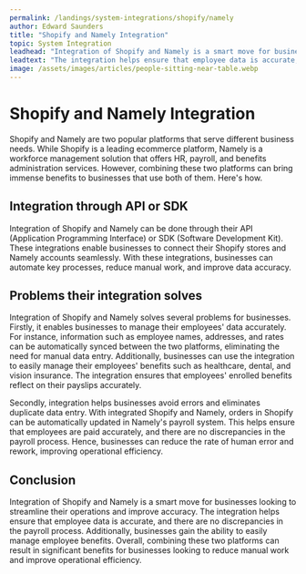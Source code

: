 ```yaml
---
permalink: /landings/system-integrations/shopify/namely
author: Edward Saunders
title: "Shopify and Namely Integration"
topic: System Integration
leadhead: "Integration of Shopify and Namely is a smart move for businesses looking to streamline their operations and improve accuracy"
leadtext: "The integration helps ensure that employee data is accurate, and there are no discrepancies in the payroll process. Additionally, businesses gain the ability to easily manage employee benefits. Overall, combining these two platforms can result in significant benefits for businesses looking to reduce manual work and improve operational efficiency."
image: /assets/images/articles/people-sitting-near-table.webp
---
```

<div class="arttext">    <h1>Shopify and Namely Integration</h1>
    <p>
      Shopify and Namely are two popular platforms that serve different business needs. While Shopify is a leading ecommerce platform, Namely is a workforce management solution that offers HR, payroll, and benefits administration services. However, combining these two platforms can bring immense benefits to businesses that use both of them. Here's how.
    </p>
    <h2>Integration through API or SDK</h2>
    <p>
      Integration of Shopify and Namely can be done through their API (Application Programming Interface) or SDK (Software Development Kit). These integrations enable businesses to connect their Shopify stores and Namely accounts seamlessly. With these integrations, businesses can automate key processes, reduce manual work, and improve data accuracy.
    </p>
    <h2>Problems their integration solves</h2>
    <p>
      Integration of Shopify and Namely solves several problems for businesses. Firstly, it enables businesses to manage their employees' data accurately. For instance, information such as employee names, addresses, and rates can be automatically synced between the two platforms, eliminating the need for manual data entry. Additionally, businesses can use the integration to easily manage their employees' benefits such as healthcare, dental, and vision insurance. The integration ensures that employees' enrolled benefits reflect on their payslips accurately.
    </p>
    <p>
      Secondly, integration helps businesses avoid errors and eliminates duplicate data entry. With integrated Shopify and Namely, orders in Shopify can be automatically updated in Namely's payroll system. This helps ensure that employees are paid accurately, and there are no discrepancies in the payroll process. Hence, businesses can reduce the rate of human error and rework, improving operational efficiency.
    </p>
    <h2>Conclusion</h2>
    <p>
      Integration of Shopify and Namely is a smart move for businesses looking to streamline their operations and improve accuracy. The integration helps ensure that employee data is accurate, and there are no discrepancies in the payroll process. Additionally, businesses gain the ability to easily manage employee benefits. Overall, combining these two platforms can result in significant benefits for businesses looking to reduce manual work and improve operational efficiency.
    </p>
</div>